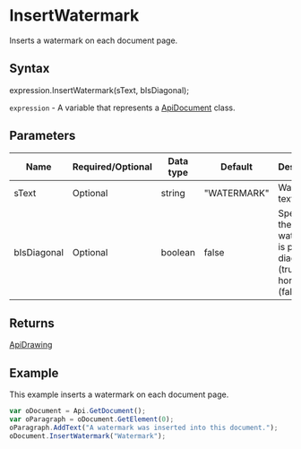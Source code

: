 # InsertWatermark

Inserts a watermark on each document page.

## Syntax

expression.InsertWatermark(sText, bIsDiagonal);

`expression` - A variable that represents a [ApiDocument](../ApiDocument.md) class.

## Parameters

| **Name** | **Required/Optional** | **Data type** | **Default** | **Description** |
| ------------- | ------------- | ------------- | ------------- | ------------- |
| sText | Optional | string | "WATERMARK" | Watermark text. |
| bIsDiagonal | Optional | boolean | false | Specifies if the watermark is placed diagonally (true) or horizontally (false). |

## Returns

[ApiDrawing](../../ApiDrawing/ApiDrawing.md)

## Example

This example inserts a watermark on each document page.

```javascript
var oDocument = Api.GetDocument();
var oParagraph = oDocument.GetElement(0);
oParagraph.AddText("A watermark was inserted into this document.");
oDocument.InsertWatermark("Watermark");
```
